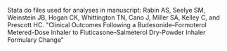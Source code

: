 Stata do files used for analyses in manuscript: 
Rabin AS, Seelye SM, Weinstein JB, Hogan CK, Whittington TN, Cano J, Miller SA, Kelley C, and Prescott HC. "Clinical Outcomes Following a Budesonide–Formoterol Metered-Dose Inhaler to Fluticasone–Salmeterol Dry-Powder Inhaler Formulary Change"
